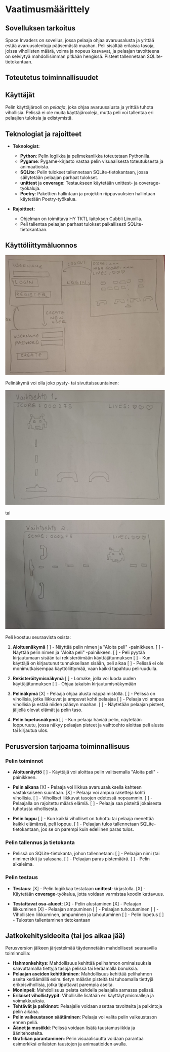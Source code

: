 # Vaatimusmäärittely

## Sovelluksen tarkoitus

Space Invaders on sovellus, jossa pelaaja ohjaa avaruusalusta ja yrittää estää avaruusolentoja pääsemästä maahan. Peli sisältää erilaisia tasoja, joissa vihollisten määrä, voima ja nopeus kasvavat, ja pelaajan tavoitteena on selviytyä mahdollisimman pitkään hengissä. Pisteet tallennetaan SQLite-tietokantaan. 

## Toteutetus toiminnallisuudet



## Käyttäjät

Pelin käyttäjärooli on _pelaaja_, joka ohjaa avaruusalusta ja yrittää tuhota vihollisia. Pelissä ei ole muita käyttäjärooleja, mutta peli voi tallentaa eri pelaajien tuloksia ja edistymistä.

## Teknologiat ja rajoitteet

- **Teknologiat:**
  - **Python**: Pelin logiikka ja pelimekaniikka toteutetaan Pythonilla.
  - **Pygame**: Pygame-kirjasto vastaa pelin visuaalisesta toteutuksesta ja animaatioista.
  - **SQLite**: Pelin tulokset tallennetaan SQLite-tietokantaan, jossa säilytetään pelaajan parhaat tulokset.
  - **unittest** ja **coverage**: Testaukseen käytetään unittest- ja coverage-työkaluja.
  - **Poetry**: Pakettien hallintaan ja projektin riippuvuuksien hallintaan käytetään Poetry-työkalua.

- **Rajoitteet:**
  - Ohjelman on toimittava HY TKTL laitoksen Cubbli Linuxilla.
  - Peli tallentaa pelaajan parhaat tulokset paikallisesti SQLite-tietokantaan.

## Käyttöliittymäluonnos

![](./kuvat/ui_layout.jpg)

Pelinäkymä voi olla joko pysty- tai sivuttaissuuntainen:

![](./kuvat/game_layout1.jpg)

tai 

![](./kuvat/game_layout2.jpg)

Peli koostuu seuraavista osista:

1. **Aloitusnäkymä**
[ ]   - Näyttää pelin nimen ja "Aloita peli" -painikkeen.
[ ]   - Näyttää pelin nimen ja "Aloita peli" -painikkeen.
[ ]   - Peli pyytää kirjautumaan sisään tai rekisteröimään käyttäjätunnuksen
[ ]   - Kun käyttäjä on kirjautunut tunnuksellaan sisään, peli alkaa
[ ]   - Pelissä ei ole monimutkaisempaa käyttöliittymää, vaan kaikki tapahtuu peliruudulla.

2. **Rekisteröitymisnäkymä**
[ ]   - Lomake, jolla voi luoda uuden käyttäjätunnuksen
[ ]   - Ohjaa takaisin kirjautumisnäkymään 

3. **Pelinäkymä**
[X]   - Pelaaja ohjaa alusta näppäimistöllä.
[ ]   - Pelissä on vihollisia, jotka liikkuvat ja ampuvat kohti pelaajaa
[ ]   - Pelaaja voi ampua vihollisia ja estää niiden pääsyn maahan.
[ ]   - Näytetään pelaajan pisteet, jäljellä olevat elämät ja pelin taso.
 
4. **Pelin lopetusnäkymä**
[ ]   - Kun pelaaja häviää pelin, näytetään loppuruutu, jossa näkyy pelaajan pisteet ja vaihtoehto aloittaa peli alusta tai kirjautua ulos.

## Perusversion tarjoama toiminnallisuus

### Pelin toiminnot

- **Aloitusnäyttö**
[ ]  - Käyttäjä voi aloittaa pelin valitsemalla "Aloita peli" -painikkeen.
  
- **Pelin aikana**
[X] - Pelaaja voi liikkua avaruusaluksella kahteen vastakkaiseen suuntaan.
[X] - Pelaaja voi ampua raketteja kohti vihollisia.
[ ] - Viholliset liikkuvat tasojen edetessä nopeammin.
[ ] - Pelaajalla on rajoitettu määrä elämiä.
[ ] - Pelaaja saa pisteitä jokaisesta tuhotusta vihollisesta.
  
- **Pelin loppu**
[ ] - Kun kaikki viholliset on tuhottu tai pelaaja menettää kaikki elämänsä, peli loppuu.
[ ] - Pelaajan tulos tallennetaan SQLite-tietokantaan, jos se on parempi kuin edellinen paras tulos.

### Pelin tallennus ja tietokanta

- Pelissä on SQLite-tietokanta, johon tallennetaan:
[ ] - Pelaajan nimi (tai nimimerkki) ja salasana.
[ ] - Pelaajan paras pistemäärä.
[ ] - Pelin aikaleima.

### Pelin testaus

- **Testaus**:
[X]  - Pelin logiikkaa testataan **unittest**-kirjastolla.
[X]  - Käytetään **coverage**-työkalua, jotta voidaan varmistaa koodin kattavuus.
  
- **Testattavat osa-alueet**:
[X]  - Pelin alustaminen
[X]  - Pelaajan liikkuminen
[X]  - Pelaajan ampuminen
[ ]  - Pelaajan tuhoutuminen
[ ]  - Vihollisten liikkuminen, ampuminen ja tuhoutuminen 
[ ]  - Pelin lopetus
[ ]  - Tulosten tallentaminen tietokantaan

## Jatkokehitysideoita (tai jos aikaa jää)

Perusversion jälkeen järjestelmää täydennetään mahdollisesti seuraavilla toiminnoilla:

- **Hahmonkehitys**: Mahdollisuus kehittää pelihahmon ominaisuuksia saavuttamalla tiettyjä tasoja pelissä tai keräämällä bonuksia.
- **Pelaajan aseiden kehittäminen**: Mahdollisuus kehittää pelihahmon aseita keräämällä esim. tietyn määrän pisteitä tai tuhoamalla tiettyjä erikoisvihollisia, jotka tiputtavat parempia aseita. 
- **Moninpeli**: Mahdollisuus pelata kahdella pelaajalla samassa pelissä.
- **Erilaiset vihollistyypit**: Vihollisille lisätään eri käyttäytymismalleja ja voimakkuuksia.
- **Tehtävät ja palkinnot**: Pelaajalle voidaan asettaa tavoitteita ja palkintoja pelin aikana.
- **Pelin vaikeustason säätäminen**: Pelaaja voi valita pelin vaikeustason ennen peliä.
- **Äänet ja musiikki**: Pelissä voidaan lisätä taustamusiikkia ja äänitehosteita.
- **Grafiikan parantaminen**: Pelin visuaalisuutta voidaan parantaa esimerkiksi erilaisten taustojen ja animaatioiden avulla.

